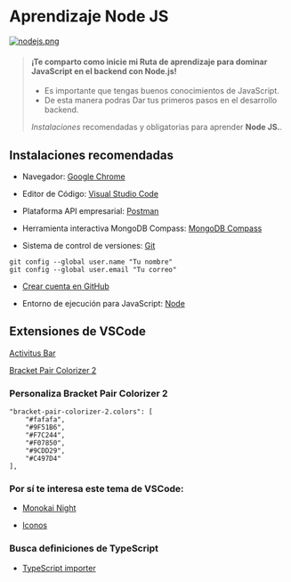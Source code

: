 # Aprendizaje Node JS
[![nodejs.png](https://i.postimg.cc/YSBQxWHv/nodejs.png)](https://postimg.cc/87wFpssG)

> #### ¡Te comparto como inicie mi Ruta de aprendizaje para dominar JavaScript en el backend con Node.js!
>
> - Es importante que tengas buenos conocimientos de JavaScript.
> - De esta manera podras Dar tus primeros pasos en el desarrollo backend.
> 
>  *Instalaciones* recomendadas y obligatorias para aprender **Node JS.**.

## Instalaciones recomendadas
* Navegador: [Google Chrome](https://www.google.com/chrome/)

* Editor de Código: [Visual Studio Code](https://code.visualstudio.com/)

* Plataforma API empresarial: [Postman](https://www.postman.com/downloads/)

* Herramienta interactiva  MongoDB Compass: [MongoDB Compass](https://www.mongodb.com/try/download/compass)

* Sistema de control de versiones: [Git](https://git-scm.com/)
```
git config --global user.name "Tu nombre"
git config --global user.email "Tu correo"
```

* [Crear cuenta en GitHub](https://github.com/)

* Entorno de ejecución para JavaScript: [Node](https://nodejs.org/es/)

## Extensiones de VSCode
[Activitus Bar](https://marketplace.visualstudio.com/items?itemName=Gruntfuggly.activitusbar)

[Bracket Pair Colorizer 2](https://marketplace.visualstudio.com/items?itemName=CoenraadS.bracket-pair-colorizer-2)

### Personaliza Bracket Pair Colorizer 2
```
"bracket-pair-colorizer-2.colors": [
    "#fafafa",
    "#9F51B6",
    "#F7C244",
    "#F07850",
    "#9CDD29",
    "#C497D4"
],
```
### Por sí te interesa este tema de VSCode:

* [Monokai Night](https://marketplace.visualstudio.com/items?itemName=fabiospampinato.vscode-monokai-night)

* [Iconos](https://marketplace.visualstudio.com/items?itemName=PKief.material-icon-theme)

### Busca definiciones de TypeScript

* [TypeScript importer](https://marketplace.visualstudio.com/items?itemName=pmneo.tsimporter)

